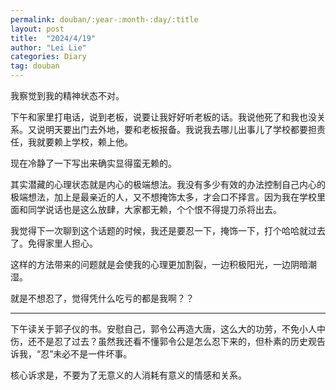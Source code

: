 ```yaml
---
permalink: douban/:year-:month-:day/:title
layout: post
title:  "2024/4/19"
author: "Lei Lie"
categories: Diary
tag: douban
---
```


我察觉到我的精神状态不对。

下午和家里打电话，说到老板，说要让我好好听老板的话。我说他死了和我也没关系。又说明天要出门去外地，要和老板报备。我说我去哪儿出事儿了学校都要担责任，我就要赖上学校，赖上他。

现在冷静了一下写出来确实显得蛮无赖的。

其实潜藏的心理状态就是内心的极端想法。我没有多少有效的办法控制自己内心的极端想法，加上是最亲近的人，又不想掩饰太多，才会口不择言。因为我在学校里面和同学说话也是这么放肆，大家都无赖，个个恨不得提刀杀将出去。

我觉得下一次聊到这个话题的时候，我还是要忍一下，掩饰一下，打个哈哈就过去了。免得家里人担心。

这样的方法带来的问题就是会使我的心理更加割裂，一边积极阳光，一边阴暗潮湿。

就是不想忍了，觉得凭什么吃亏的都是我啊？？

---

下午读关于郭子仪的书。安慰自己，郭令公再造大唐，这么大的功劳，不免小人中伤，还不是忍了过去？虽然我还看不懂郭令公是怎么忍下来的，但朴素的历史观告诉我，“忍”未必不是一件坏事。

核心诉求是，不要为了无意义的人消耗有意义的情感和关系。